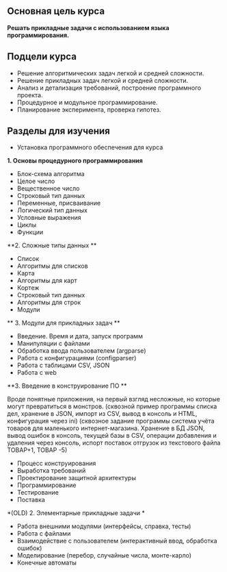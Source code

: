 ## Основная цель курса

**Решать прикладные задачи с использованием языка программирования.**    

## Подцели курса

- Решение алгоритмических задач легкой и средней сложности.    
- Решение прикладных задач легкой и средней сложности.    
- Анализ и детализация требований, построение программного проекта.    
- Процедурное и модульное программирование.    
- Планирование эксперимента, проверка гипотез.    

## Разделы для изучения

* Установка программного обеспечения для курса

**1. Основы процедурного программирования**

* Блок-схема алгоритма
* Целое число
* Вещественное число
* Строковый тип данных
* Переменные, присваивание
* Логический тип данных
* Условные выражения
* Циклы
* Функции

**2. Сложные типы данных **

* Список
* Алгоритмы для списков
* Карта
* Алгоритмы для карт
* Кортеж
* Строковый тип данных
* Алгоритмы для строк
* Модули

** 3. Модули для прикладных задач **
* Введение. Время и дата, запуск программ
* Манипуляции с файлами
* Обработка ввода пользователем (argparse)
* Работа с конфигурациями (configparser)
* Работа с таблицами CSV, JSON
* Работа с web

**3. Введение в конструирование ПО **

Вроде понятные приложения, на первый взгляд несложные, но которые могут превратиться в монстров.
(сквозной пример программы списка дел, хранение в JSON, импорт из CSV, вывод в консоль и HTML, конфигурация через ini)
(сквозное задание программы система учёта товаров для маленького интернет-магазина. Хранение в БД JSON, вывод ошибок в консоль, текущей базы в CSV, операции добавления и удаления через консоль, испорт поставок отгрузок из текстового файла ТОВАР+1, ТОВАР -5)
* Процесс конструирования
* Выработка требований
* Проектирование защитной архитектуры
* Программирование
* Тестирование
* Поставка


*(OLD) 2. Элементарные прикладные задачи *

* Работа внешними модулями (интерфейсы, справка, тесты)
* Работа с файлами
* Взаимодействие с пользователем (интерактивный ввод, обработка ошибок)
* Моделирование (перебор, случайные числа, монте-карло)
* Конечные автоматы